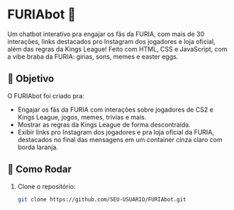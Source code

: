# FURIAbot 🐆

Um chatbot interativo pra engajar os fãs da FURIA, com mais de 30 interações, links destacados pro Instagram dos jogadores e loja oficial, além das regras da Kings League! Feito com HTML, CSS e JavaScript, com a vibe braba da FURIA: gírias, sons, memes e easter eggs.

## 🎯 Objetivo

O FURIAbot foi criado pra:

- Engajar os fãs da FURIA com interações sobre jogadores de CS2 e Kings League, jogos, memes, trivias e mais.
- Mostrar as regras da Kings League de forma descontraída.
- Exibir links pro Instagram dos jogadores e pra loja oficial da FURIA, destacados no final das mensagens em um container cinza claro com borda laranja.

## 🚀 Como Rodar

1. Clone o repositório:
   ```bash
   git clone https://github.com/SEU-USUARIO/FURIAbot.git
   ```
